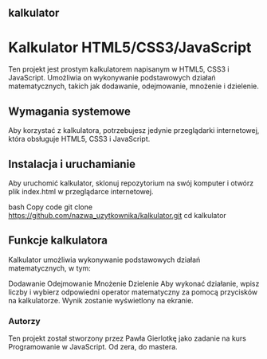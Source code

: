 ## kalkulator
# Kalkulator HTML5/CSS3/JavaScript
Ten projekt jest prostym kalkulatorem napisanym w HTML5, CSS3 i JavaScript. Umożliwia on wykonywanie podstawowych działań matematycznych, takich jak dodawanie, odejmowanie, mnożenie i dzielenie.

## Wymagania systemowe
Aby korzystać z kalkulatora, potrzebujesz jedynie przeglądarki internetowej, która obsługuje HTML5, CSS3 i JavaScript.

## Instalacja i uruchamianie
Aby uruchomić kalkulator, sklonuj repozytorium na swój komputer i otwórz plik index.html w przeglądarce internetowej.

bash
Copy code
git clone https://github.com/nazwa_uzytkownika/kalkulator.git
cd kalkulator

## Funkcje kalkulatora
Kalkulator umożliwia wykonywanie podstawowych działań matematycznych, w tym:

Dodawanie
Odejmowanie
Mnożenie
Dzielenie
Aby wykonać działanie, wpisz liczby i wybierz odpowiedni operator matematyczny za pomocą przycisków na kalkulatorze. Wynik zostanie wyświetlony na ekranie.

### Autorzy
Ten projekt został stworzony przez Pawła Gierlotkę jako zadanie na kurs Programowanie w JavaScript. Od zera, do mastera.
